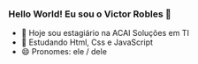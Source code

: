 ### Hello World! Eu sou o Victor Robles 👋

- 🔭 Hoje sou estagiário na ACAI Soluções em TI
- 🌱 Estudando Html, Css e JavaScript
- 😄 Pronomes: ele / dele

<div>
  <a href= "https://github.com/vitinhorobles">
</div>
